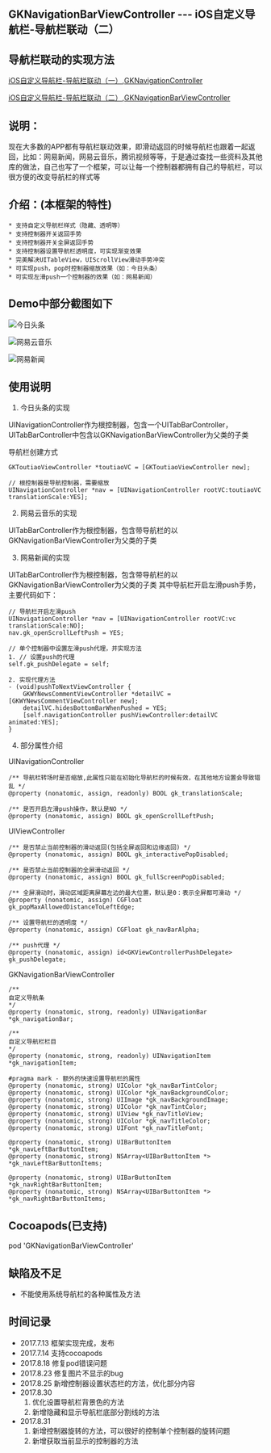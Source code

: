 ## GKNavigationBarViewController --- iOS自定义导航栏-导航栏联动（二）

## 导航栏联动的实现方法
  [iOS自定义导航栏-导航栏联动（一）](http://www.jianshu.com/p/5662cdf4393e),[GKNavigationController](https://github.com/QuintGao/GKNavigationController)

  [iOS自定义导航栏-导航栏联动（二）](http://www.jianshu.com/p/5ba9b12ec933),[GKNavigationBarViewController](https://github.com/QuintGao/GKNavigationBarViewController)

## 说明：

现在大多数的APP都有导航栏联动效果，即滑动返回的时候导航栏也跟着一起返回，比如：网易新闻，网易云音乐，腾讯视频等等，于是通过查找一些资料及其他库的做法，自己也写了一个框架，可以让每一个控制器都拥有自己的导航栏，可以很方便的改变导航栏的样式等

## 介绍：(本框架的特性)

    * 支持自定义导航栏样式（隐藏、透明等）
    * 支持控制器开关返回手势
    * 支持控制器开关全屏返回手势
    * 支持控制器设置导航栏透明度，可实现渐变效果
    * 完美解决UITableView，UIScrollView滑动手势冲突
    * 可实现push，pop时控制器缩放效果（如：今日头条）
    * 可实现左滑push一个控制器的效果（如：网易新闻）

## Demo中部分截图如下

![今日头条](https://github.com/QuintGao/GKNavigationBarViewController/blob/master/GKNavigationBarViewControllerDemo/%E4%BB%8A%E6%97%A5%E5%A4%B4%E6%9D%A1.gif)

![网易云音乐](https://github.com/QuintGao/GKNavigationBarViewController/blob/master/GKNavigationBarViewControllerDemo/%E7%BD%91%E6%98%93%E4%BA%91%E9%9F%B3%E4%B9%90.gif)

![网易新闻](https://github.com/QuintGao/GKNavigationBarViewController/blob/master/GKNavigationBarViewControllerDemo/%E7%BD%91%E6%98%93%E6%96%B0%E9%97%BB.gif)


## 使用说明

1. 今日头条的实现

UINavigationController作为根控制器，包含一个UITabBarController，UITabBarController中包含以GKNavigationBarViewController为父类的子类

导航栏创建方式
```
GKToutiaoViewController *toutiaoVC = [GKToutiaoViewController new];

// 根控制器是导航控制器，需要缩放
UINavigationController *nav = [UINavigationController rootVC:toutiaoVC translationScale:YES];

```

2. 网易云音乐的实现

UITabBarController作为根控制器，包含带导航栏的以GKNavigationBarViewController为父类的子类

3. 网易新闻的实现

UITabBarController作为根控制器，包含带导航栏的以GKNavigationBarViewController为父类的子类
其中导航栏开启左滑push手势，主要代码如下：
```
// 导航栏开启左滑push
UINavigationController *nav = [UINavigationController rootVC:vc translationScale:NO];
nav.gk_openScrollLeftPush = YES;

// 单个控制器中设置左滑push代理，并实现方法
1. // 设置push的代理
self.gk_pushDelegate = self;

2. 实现代理方法
- (void)pushToNextViewController {
    GKWYNewsCommentViewController *detailVC = [GKWYNewsCommentViewController new];
    detailVC.hidesBottomBarWhenPushed = YES;
    [self.navigationController pushViewController:detailVC animated:YES];
}

```

4. 部分属性介绍

UINavigationController
```
/** 导航栏转场时是否缩放,此属性只能在初始化导航栏的时候有效，在其他地方设置会导致错乱 */
@property (nonatomic, assign, readonly) BOOL gk_translationScale;

/** 是否开启左滑push操作，默认是NO */
@property (nonatomic, assign) BOOL gk_openScrollLeftPush;

```

UIViewController
```
/** 是否禁止当前控制器的滑动返回(包括全屏返回和边缘返回) */
@property (nonatomic, assign) BOOL gk_interactivePopDisabled;

/** 是否禁止当前控制器的全屏滑动返回 */
@property (nonatomic, assign) BOOL gk_fullScreenPopDisabled;

/** 全屏滑动时，滑动区域距离屏幕左边的最大位置，默认是0：表示全屏都可滑动 */
@property (nonatomic, assign) CGFloat gk_popMaxAllowedDistanceToLeftEdge;

/** 设置导航栏的透明度 */
@property (nonatomic, assign) CGFloat gk_navBarAlpha;

/** push代理 */
@property (nonatomic, assign) id<GKViewControllerPushDelegate> gk_pushDelegate;
```

GKNavigationBarViewController
```
/**
自定义导航条
*/
@property (nonatomic, strong, readonly) UINavigationBar *gk_navigationBar;

/**
自定义导航栏栏目
*/
@property (nonatomic, strong, readonly) UINavigationItem *gk_navigationItem;

#pragma mark - 额外的快速设置导航栏的属性
@property (nonatomic, strong) UIColor *gk_navBarTintColor;
@property (nonatomic, strong) UIColor *gk_navBackgroundColor;
@property (nonatomic, strong) UIImage *gk_navBackgroundImage;
@property (nonatomic, strong) UIColor *gk_navTintColor;
@property (nonatomic, strong) UIView *gk_navTitleView;
@property (nonatomic, strong) UIColor *gk_navTitleColor;
@property (nonatomic, strong) UIFont *gk_navTitleFont;

@property (nonatomic, strong) UIBarButtonItem *gk_navLeftBarButtonItem;
@property (nonatomic, strong) NSArray<UIBarButtonItem *> *gk_navLeftBarButtonItems;

@property (nonatomic, strong) UIBarButtonItem *gk_navRightBarButtonItem;
@property (nonatomic, strong) NSArray<UIBarButtonItem *> *gk_navRightBarButtonItems;
```

## Cocoapods(已支持)
pod 'GKNavigationBarViewController'

## 缺陷及不足
* 不能使用系统导航栏的各种属性及方法


## 时间记录

* 2017.7.13 框架实现完成，发布
* 2017.7.14 支持cocoapods
* 2017.8.18 修复pod错误问题
* 2017.8.23 修复图片不显示的bug
* 2017.8.25 新增控制器设置状态栏的方法，优化部分内容
* 2017.8.30 
    1. 优化设置导航栏背景色的方法
    2. 新增隐藏和显示导航栏底部分割线的方法
* 2017.8.31
    1. 新增控制器旋转的方法，可以很好的控制单个控制器的旋转问题
    2. 新增获取当前显示的控制器的方法

